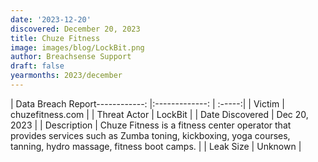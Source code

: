 ```yaml
---
date: '2023-12-20'
discovered: December 20, 2023
title: Chuze Fitness
image: images/blog/LockBit.png
author: Breachsense Support
draft: false
yearmonths: 2023/december
---
```


| Data Breach Report------------:     |:-------------:    | :-----:|
| Victim      | chuzefitness.com      | 
| Threat Actor      | LockBit      | 
| Date Discovered      | Dec 20, 2023      | 
| Description      | Chuze Fitness is a fitness center operator that provides services such as Zumba toning, kickboxing, yoga courses, tanning, hydro massage, fitness boot camps.      | 
| Leak Size      | Unknown      | 

